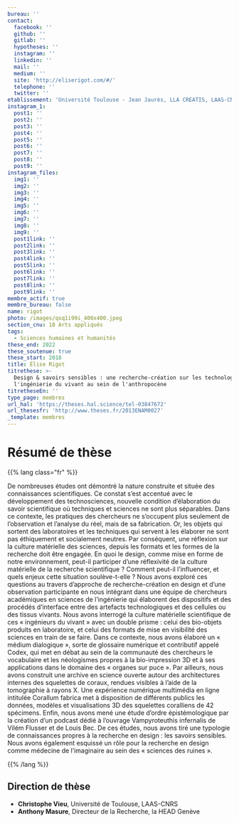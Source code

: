 ```yaml
---
bureau: ''
contact:
  facebook: ''
  github: ''
  gitlab: ''
  hypotheses: ''
  instagram: ''
  linkedin: ''
  mail: ''
  medium: ''
  site: 'http://eliserigot.com/#/'
  telephone: ''
  twitter: ''
etablissement: 'Université Toulouse - Jean Jaurès, LLA CREATIS, LAAS-CNRS'
instagram_1:
  post1: ''
  post2: ''
  post3: ''
  post4: ''
  post5: ''
  post6: ''
  post7: ''
  post8: ''
  post9: ''
instagram_files:
  img1: ''
  img2: ''
  img3: ''
  img4: ''
  img5: ''
  img6: ''
  img7: ''
  img8: ''
  img9: ''
  post1link: ''
  post2link: ''
  post3link: ''
  post4link: ''
  post5link: ''
  post6link: ''
  post7link: ''
  post8link: ''
  post9link: ''
membre_actif: true
membre_bureau: false
name: rigot
photo: /images/qsq1i99i_400x400.jpeg
section_cnu: 18 Arts appliqués
tags:
  - Sciences humaines et humanités
these_end: 2022
these_soutenue: true
these_start: 2018
title: Élise Rigot
titrethese: >-
  Design & savoirs sensibles : une recherche-création sur les technologies 3D et
  l'ingénierie du vivant au sein de l'anthropocène
titretheseEn: ''
type_page: membres
url_hal: 'https://theses.hal.science/tel-03847672'
url_thesesfr: 'http://www.theses.fr/2013ENAM0027'
_template: membres
---
```


# Résumé de thèse

{{% lang class="fr" %}}

De nombreuses études ont démontré la nature construite et située des connaissances scientifiques. Ce constat s’est accentué avec le développement des technosciences, nouvelle condition d’élaboration du savoir scientifique où techniques et sciences ne sont plus séparables. Dans ce contexte, les pratiques des chercheurs ne s’occupent plus seulement de l’observation et l’analyse du réel, mais de sa fabrication. Or, les objets qui sortent des laboratoires et les techniques qui servent à les élaborer ne sont pas éthiquement et socialement neutres. Par conséquent, une réflexion sur la culture matérielle des sciences, depuis les formats et les formes de la recherche doit être engagée. En quoi le design, comme mise en forme de notre environnement, peut-il participer d’une réflexivité de la culture matérielle de la recherche scientifique ? Comment peut-il l’influencer, et quels enjeux cette situation soulève-t-elle ? Nous avons exploré ces questions au travers d’approche de recherche-création en design et d’une observation participante en nous intégrant dans une équipe de chercheurs académiques en sciences de l’ingénierie qui élaborent des dispositifs et des procédés d’interface entre des artefacts technologiques et des cellules ou des tissus vivants. Nous avons interrogé la culture matérielle scientifique de ces « ingénieurs du vivant » avec un double prisme : celui des bio-objets produits en laboratoire, et celui des formats de mise en visibilité des sciences en train de se faire. Dans ce contexte, nous avons élaboré un « médium dialogique », sorte de glossaire numérique et contributif appelé Codex, qui met en débat au sein de la communauté des chercheurs le vocabulaire et les néologismes propres à la bio-impression 3D et à ses applications dans le domaine des « organes sur puce ». Par ailleurs, nous avons construit une archive en science ouverte autour des architectures internes des squelettes de coraux, rendues visibles à l’aide de la tomographie à rayons X. Une expérience numérique multimédia en ligne intitulée Corallum fabrica met à disposition de différents publics les données, modèles et visualisations 3D des squelettes coralliens de 42 spécimens. Enfin, nous avons mené une étude d’ordre épistémologique par la création d’un podcast dédié à l’ouvrage Vampyroteuthis infernalis de Vilém Flusser et de Louis Bec. De ces études, nous avons tiré une typologie de connaissances propres à la recherche en design : les savoirs sensibles. Nous avons également esquissé un rôle pour la recherche en design comme médecine de l’imaginaire au sein des « sciences des ruines ».

{{% /lang %}}

## Direction de thèse

* **Christophe Vieu**, Université de Toulouse, LAAS-CNRS
* **Anthony Masure**, Directeur de la Recherche, la HEAD Genève
